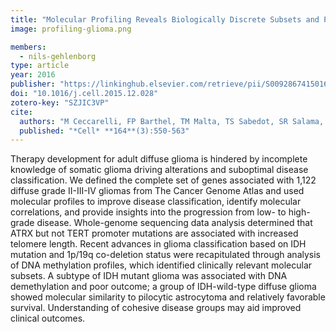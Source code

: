 ```yaml
---
title: "Molecular Profiling Reveals Biologically Discrete Subsets and Pathways of Progression in Diffuse Glioma"
image: profiling-glioma.png

members:
  - nils-gehlenborg
type: article
year: 2016
publisher: "https://linkinghub.elsevier.com/retrieve/pii/S009286741501692X"
doi: "10.1016/j.cell.2015.12.028"
zotero-key: "SZJIC3VP"
cite:
  authors: "M Ceccarelli, FP Barthel, TM Malta, TS Sabedot, SR Salama, BA Murray, O Morozova, Y Newton, A Radenbaugh, SM Pagnotta, S Anjum, J Wang, G Manyam, P Zoppoli, S Ling, AA Rao, M Grifford, AD Cherniack, H Zhang, L Poisson, CG Carlotti, DPC Tirapelli, A Rao, T Mikkelsen, CC Lau, WKA Yung, R Rabadan, J Huse, DJ Brat, NL Lehman, JS Barnholtz-Sloan, S Zheng, K Hess, G Rao, M Meyerson, R Beroukhim, L Cooper, R Akbani, M Wrensch, D Haussler, KD Aldape, PW Laird, DH Gutmann, H Noushmehr, A Iavarone, RGW Verhaak, S Anjum, H Arachchi, JT Auman, M Balasundaram, S Balu, G Barnett, S Baylin, S Bell, C Benz, N Bir, KL Black, T Bodenheimer, L Boice, MS Bootwalla, J Bowen, CA Bristow, YSN Butterfield, QR Chen, L Chin, J Cho, E Chuah, S Chudamani, SG Coetzee, ML Cohen, H Colman, M Couce, F D’Angelo, T Davidsen, A Davis, JA Demchok, K Devine, L Ding, R Duell, JB Elder, JM Eschbacher, A Fehrenbach, M Ferguson, S Frazer, G Fuller, J Fulop, SB Gabriel, L Garofano, JM Gastier-Foster, N Gehlenborg, M Gerken, G Getz, C Giannini, WJ Gibson, A Hadjipanayis, DN Hayes, DI Heiman, B Hermes, J Hilty, KA Hoadley, AP Hoyle, M Huang, SR Jefferys, CD Jones, SJM Jones, Z Ju, A Kastl, A Kendler, J Kim, R Kucherlapati, PH Lai, MS Lawrence, S Lee, KM Leraas, TM Lichtenberg, P Lin, Y Liu, J Liu, JY Ljubimova, Y Lu, Y Ma, DT Maglinte, HS Mahadeshwar, MA Marra, M McGraw, C McPherson, S Meng, PA Mieczkowski, CR Miller, GB Mills, RA Moore, LE Mose, AJ Mungall, R Naresh, T Naska, L Neder, MS Noble, A Noss, BP O’Neill, QT Ostrom, C Palmer, A Pantazi, M Parfenov, PJ Park, JS Parker, CM Perou, CR Pierson, T Pihl, A Protopopov, A Radenbaugh, NC Ramirez, WK Rathmell, X Ren, J Roach, AG Robertson, G Saksena, JE Schein, SE Schumacher, J Seidman, K Senecal, S Seth, H Shen, Y Shi, J Shih, K Shimmel, H Sicotte, S Sifri, T Silva, JV Simons, R Singh, T Skelly, AE Sloan, HJ Sofia, MG Soloway, X Song, C Sougnez, C Souza, SM Staugaitis, H Sun, C Sun, D Tan, J Tang, Y Tang, L Thorne, FA Trevisan, T Triche, DJ Van Den Berg, U Veluvolu, D Voet, Y Wan, Z Wang, R Warnick, JN Weinstein, DJ Weisenberger, MD Wilkerson, F Williams, L Wise, Y Wolinsky, J Wu, AW Xu, L Yang, L Yang, TI Zack, JC Zenklusen, J Zhang, W Zhang, J Zhang, E Zmuda"
  published: "*Cell* **164**(3):550-563"
---
```

Therapy development for adult diffuse glioma is hindered by incomplete knowledge of somatic glioma driving alterations and suboptimal disease classification. We defined the complete set of genes associated with 1,122 diffuse grade II-III-IV gliomas from The Cancer Genome Atlas and used molecular profiles to improve disease classification, identify molecular correlations, and provide insights into the progression from low- to high-grade disease. Whole-genome sequencing data analysis determined that ATRX but not TERT promoter mutations are associated with increased telomere length. Recent advances in glioma classification based on IDH mutation and 1p/19q co-deletion status were recapitulated through analysis of DNA methylation profiles, which identified clinically relevant molecular subsets. A subtype of IDH mutant glioma was associated with DNA demethylation and poor outcome; a group of IDH-wild-type diffuse glioma showed molecular similarity to pilocytic astrocytoma and relatively favorable survival. Understanding of cohesive disease groups may aid improved clinical outcomes.